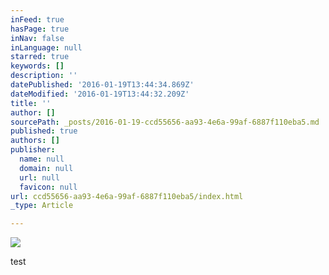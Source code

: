 ```yaml
---
inFeed: true
hasPage: true
inNav: false
inLanguage: null
starred: true
keywords: []
description: ''
datePublished: '2016-01-19T13:44:34.869Z'
dateModified: '2016-01-19T13:44:32.209Z'
title: ''
author: []
sourcePath: _posts/2016-01-19-ccd55656-aa93-4e6a-99af-6887f110eba5.md
published: true
authors: []
publisher:
  name: null
  domain: null
  url: null
  favicon: null
url: ccd55656-aa93-4e6a-99af-6887f110eba5/index.html
_type: Article

---
```

![](https://s3-us-west-2.amazonaws.com/the-grid-img/p/fa75cf33d6b4d915235e098f6423161be5ea9a8a.jpg)

test